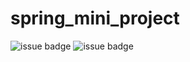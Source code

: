 # spring_mini_project
![issue badge](https://img.shields.io/badge/JAVA-gray)
![issue badge](https://img.shields.io/badge/spring-brightgreen)
